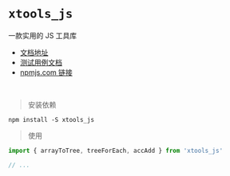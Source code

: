 # `xtools_js`

一款实用的 JS 工具库

* [文档地址](https://borenxue.github.io/xtools_js/)
* [测试用例文档](https://borenxue.github.io/xtools_js/_test/)
* [npmjs.com 链接](https://www.npmjs.com/package/xtools_js)

<br/>

> 安装依赖


```shell
npm install -S xtools_js
```

> 使用

```javascript
import { arrayToTree, treeForEach, accAdd } from 'xtools_js'

// ...
```

<!--

发布:
1、提交所有改动
2、修改 package.json 、package-lock.json 中的版本号
3、npm run test && npm run build

-->
